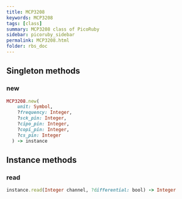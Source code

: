 ```yaml
---
title: MCP3208
keywords: MCP3208
tags: [class]
summary: MCP3208 class of PicoRuby
sidebar: picoruby_sidebar
permalink: MCP3208.html
folder: rbs_doc
---
```

## Singleton methods
### new

```ruby
MCP3208.new(
    unit: Symbol,
    ?frequency: Integer,
    ?sck_pin: Integer,
    ?cipo_pin: Integer,
    ?copi_pin: Integer,
    ?cs_pin: Integer
  ) -> instance
```
## Instance methods
### read

```ruby
instance.read(Integer channel, ?differential: bool) -> Integer
```
